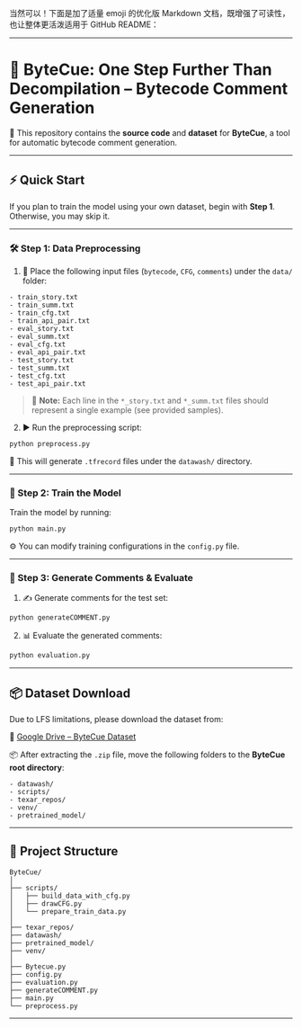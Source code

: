 当然可以！下面是加了适量 emoji 的优化版 Markdown 文档，既增强了可读性，也让整体更活泼适用于 GitHub README：

---

# 🚀 ByteCue: One Step Further Than Decompilation – Bytecode Comment Generation

📘 This repository contains the **source code** and **dataset** for **ByteCue**, a tool for automatic bytecode comment generation.

---

## ⚡ Quick Start

If you plan to train the model using your own dataset, begin with **Step 1**. Otherwise, you may skip it.

---

### 🛠️ Step 1: Data Preprocessing

1. 📂 Place the following input files (`bytecode`, `CFG`, `comments`) under the `data/` folder:

```
- train_story.txt
- train_summ.txt
- train_cfg.txt
- train_api_pair.txt
- eval_story.txt
- eval_summ.txt
- eval_cfg.txt
- eval_api_pair.txt
- test_story.txt
- test_summ.txt
- test_cfg.txt
- test_api_pair.txt
```

> 🔸 **Note:** Each line in the `*_story.txt` and `*_summ.txt` files should represent a single example (see provided samples).

2. ▶️ Run the preprocessing script:

```bash
python preprocess.py
```

📁 This will generate `.tfrecord` files under the `datawash/` directory.

---

### 🧠 Step 2: Train the Model

Train the model by running:

```bash
python main.py
```

⚙️ You can modify training configurations in the `config.py` file.

---

### 💬 Step 3: Generate Comments & Evaluate

1. ✍️ Generate comments for the test set:

```bash
python generateCOMMENT.py
```

2. 📊 Evaluate the generated comments:

```bash
python evaluation.py
```

---

## 📦 Dataset Download

Due to LFS limitations, please download the dataset from:

🔗 [Google Drive – ByteCue Dataset](https://drive.google.com/drive/folders/1z0xh0KOFB8V-9LQmE0BTJyXkUU_t3kYD?usp=sharing)

📦 After extracting the `.zip` file, move the following folders to the **ByteCue root directory**:

```
- datawash/
- scripts/
- texar_repos/
- venv/
- pretrained_model/
```

---

## 📁 Project Structure

```
ByteCue/
│
├── scripts/
│   ├── build_data_with_cfg.py
│   ├── drawCFG.py
│   └── prepare_train_data.py
│
├── texar_repos/
├── datawash/
├── pretrained_model/
├── venv/
│
├── Bytecue.py
├── config.py
├── evaluation.py
├── generateCOMMENT.py
├── main.py
└── preprocess.py
```

---

